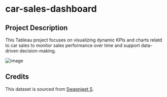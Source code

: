 # car-sales-dashboard
## Project Description
This Tableau project focuses on visualizing dynamic KPIs and charts relatd to car sales to monitor sales performance over time and support data-driven decision-making.

![image](https://github.com/Rie-Loe/car-sales-dashboard/assets/84235495/04e6d364-78f8-4052-b452-5d60e346019c)

## Credits
This dataset is sourced from [Swapnjeet S](https://www.linkedin.com/in/swapnjeet-s-58a673273/).
